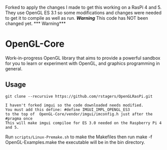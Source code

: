 Forked to apply the changes I made to get this working on a RasPi 4 and 5.  They use OpenGL ES 3.1 so some modifications and changes were needed to get it to compile as well as run.  ***Warning*** This code has NOT been changed yet. *** Warning*** 


# OpenGL-Core
Work-in-progress OpenGL library that aims to provide a powerful sandbox for you to learn or experiment with OpenGL, and graphics programming in general.

## Usage
```
git clone --recursive https://github.com/rstagers/OpenGLRasPi.git

I haven't forked imgui so the code downloaded needs modified.
You must add this define: #define IMGUI_IMPL_OPENGL_ES3
to the top of  OpenGL-Core/vendor/imgui/imconfig.h just after the #pragma once
This will make imgui compiloe for ES 3.0 needed on the Raspberry Pi 4 and 5.

```

Run `scripts/Linux-Premake.sh` to make the Makefiles then run make -f OpenGL-Examples.make the executable will be in the bin directory.
